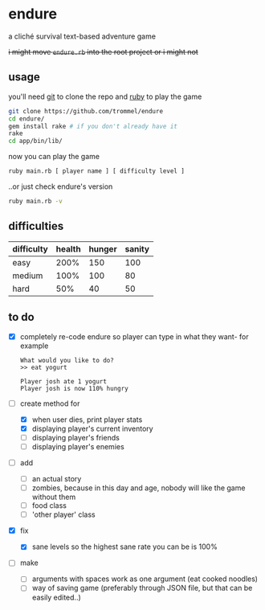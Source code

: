 endure
=====
a cliché survival text-based adventure game

~~i might move `endure.rb` into the root project or i might not~~

usage
-----

you'll need [git](http://git-scm.com/) to clone the repo
and [ruby](https://www.ruby-lang.org/en/) to play the game

```bash
git clone https://github.com/trommel/endure
cd endure/
gem install rake # if you don't already have it
rake
cd app/bin/lib/
```

now you can play the game

```bash
ruby main.rb [ player name ] [ difficulty level ]
```

..or just check endure's version

```bash
ruby main.rb -v
```

difficulties
-------------

| difficulty | health | hunger | sanity |
|------------|--------|--------|--------|
| easy       | 200%   | 150    | 100    |
| medium     | 100%   | 100    | 80     |
| hard       | 50%    | 40     | 50     |


to do
-----

- [x] completely re-code endure so player can type in what they want-
  for example
  ```
  What would you like to do?
  >> eat yogurt

  Player josh ate 1 yogurt
  Player josh is now 110% hungry
  ```

- [ ] create method for
  - [x] when user dies, print player stats
  - [x] displaying player's current inventory
  - [ ] displaying player's friends
  - [ ] displaying player's enemies

- [ ] add
  - [ ] an actual story
  - [ ] zombies, because in this day and age, nobody will like the game without them
  - [ ] food class
  - [ ] 'other player' class

- [x] fix
  - [x] sane levels so the highest sane rate you can be is 100%

- [ ] make
  - [ ] arguments with spaces work as one argument (eat cooked noodles)
  - [ ] way of saving game (preferably through JSON file, but that can be easily edited..)

